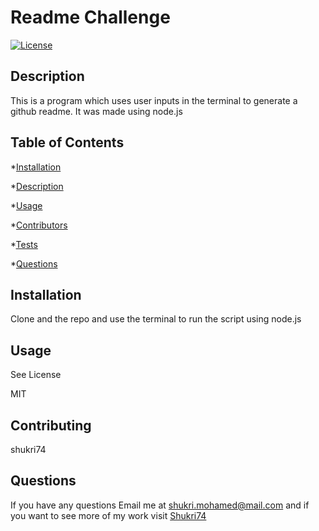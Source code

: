 # Readme Challenge
  
  [![License](https://img.shields.io/badge/License-MIT-yellow.svg)](https://opensource.org/licenses/MIT)


  
  ## Description
  
  This is a program which uses user inputs in the terminal to generate a github readme. It was made using node.js
  
  ## Table of Contents
  
  *[Installation](#Installation)

  *[Description](#Description)

  *[Usage](#Usage)

  *[Contributors](#Contributors)

  *[Tests](#Tests)

  *[Questions](#Questions')

  ## Installation
  
  Clone and the repo and use the terminal to run the script using node.js
  
  ## Usage
  
  See License
  
  MIT
  
  ## Contributing
  
  shukri74
  
  ## Questions
  
  If you have any questions Email me at shukri.mohamed@mail.com and if you want to see more of my work visit [Shukri74](https://github.com/Shukri74)
  